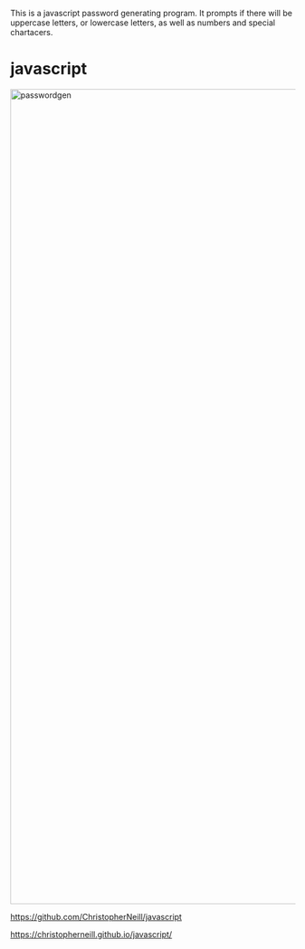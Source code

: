 This is a javascript password generating program. 
It prompts if there will be uppercase letters, or lowercase letters, as well as numbers and special chartacers.

# javascript

<img width="1440" alt="passwordgen" src="https://user-images.githubusercontent.com/58280924/71935015-5d039900-316b-11ea-8c5a-6066ecc22fcb.png">


https://github.com/ChristopherNeill/javascript


https://christopherneill.github.io/javascript/
